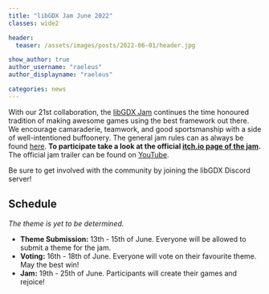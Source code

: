 ```yaml
---
title: "libGDX Jam June 2022"
classes: wide2

header:
  teaser: /assets/images/posts/2022-06-01/header.jpg

show_author: true
author_username: "raeleus"
author_displayname: "raeleus"

categories: news
---
```


With our 21st collaboration, the [libGDX Jam](/community/jams/) continues the time honoured tradition of making awesome games using the best framework out there. We encourage camaraderie, teamwork, and good sportsmanship with a side of well-intentioned buffoonery. The general jam rules can as always be found [here](/community/jams/#rules). **To participate take a look at the official [itch.io page of the jam](https://itch.io/jam/libgdx-jam-21).** The official jam trailer can be found on [YouTube](https://www.youtube.com/watch?v=fvhC0URjW00).

Be sure to get involved with the community by joining the libGDX Discord server!

## Schedule
_The theme is yet to be determined._
<!--The theme is **Underground**. Good luck everybody!-->

- **Theme Submission:** 13th - 15th of June. Everyone will be allowed to submit a theme for the jam.
- **Voting:** 16th - 18th of June.  Everyone will vote on their favourite theme. May the best win!
- **Jam:** 19th - 25th of June. Participants will create their games and rejoice!

<!--## Submissions
The libGDX Jam March 2022 is now over! We hope everyone had a lot of fun and are proud to present the [15 submissions](https://itch.io/jam/libgdx-jam-20/entries).  <!-- Don't forget to check out our [live-stream playthrough](https://youtu.be/pWZM0y5wsDI) of all the games. -->

